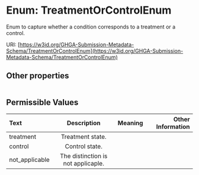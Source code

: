
# Enum: TreatmentOrControlEnum


Enum to capture whether a condition corresponds to a treatment or a control.

URI: [https://w3id.org/GHGA-Submission-Metadata-Schema/TreatmentOrControlEnum](https://w3id.org/GHGA-Submission-Metadata-Schema/TreatmentOrControlEnum)


## Other properties

|  |  |  |
| --- | --- | --- |

## Permissible Values

| Text | Description | Meaning | Other Information |
| :--- | :---: | :---: | ---: |
| treatment | Treatment state. |  |  |
| control | Control state. |  |  |
| not_applicable | The distinction is not applicaple. |  |  |

